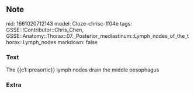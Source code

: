 ## Note
nid: 1661020712143
model: Cloze-chrisc-ff04e
tags: GSSE::!Contributor::Chris_Chen, GSSE::Anatomy::Thorax::07._Posterior_mediastinum::Lymph_nodes_of_the_thorax::Lymph_nodes
markdown: false

### Text
The {{c1::preaortic}} lymph nodes drain the middle oesophagus

### Extra

